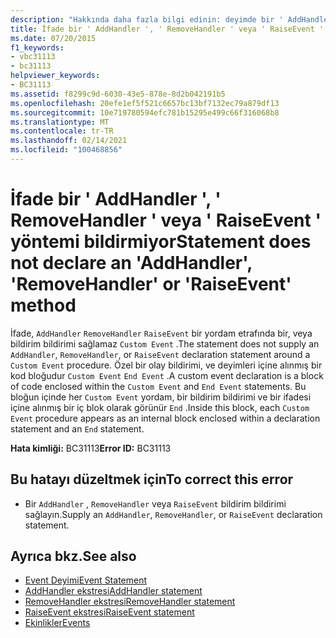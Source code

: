```yaml
---
description: "Hakkında daha fazla bilgi edinin: deyimde bir ' AddHandler ', ' RemoveHandler ' veya ' RaiseEvent ' yöntemi bildirmiyor"
title: İfade bir ' AddHandler ', ' RemoveHandler ' veya ' RaiseEvent ' yöntemi bildirmiyor
ms.date: 07/20/2015
f1_keywords:
- vbc31113
- bc31113
helpviewer_keywords:
- BC31113
ms.assetid: f8299c9d-6030-43e5-878e-8d2b042191b5
ms.openlocfilehash: 20efe1ef5f521c6657bc13bf7132ec79a879df13
ms.sourcegitcommit: 10e719780594efc781b15295e499c66f316068b8
ms.translationtype: MT
ms.contentlocale: tr-TR
ms.lasthandoff: 02/14/2021
ms.locfileid: "100468856"
---
```

# <a name="statement-does-not-declare-an-addhandler-removehandler-or-raiseevent-method"></a><span data-ttu-id="81c06-103">İfade bir ' AddHandler ', ' RemoveHandler ' veya ' RaiseEvent ' yöntemi bildirmiyor</span><span class="sxs-lookup"><span data-stu-id="81c06-103">Statement does not declare an 'AddHandler', 'RemoveHandler' or 'RaiseEvent' method</span></span>

<span data-ttu-id="81c06-104">İfade, `AddHandler` `RemoveHandler` `RaiseEvent` bir yordam etrafında bir, veya bildirim bildirimi sağlamaz `Custom Event` .</span><span class="sxs-lookup"><span data-stu-id="81c06-104">The statement does not supply an `AddHandler`, `RemoveHandler`, or `RaiseEvent` declaration statement around a `Custom Event` procedure.</span></span> <span data-ttu-id="81c06-105">Özel bir olay bildirimi, ve deyimleri içine alınmış bir kod bloğudur `Custom Event` `End Event` .</span><span class="sxs-lookup"><span data-stu-id="81c06-105">A custom event declaration is a block of code enclosed within the `Custom Event` and `End Event` statements.</span></span> <span data-ttu-id="81c06-106">Bu bloğun içinde her `Custom Event` yordam, bir bildirim bildirimi ve bir ifadesi içine alınmış bir iç blok olarak görünür `End` .</span><span class="sxs-lookup"><span data-stu-id="81c06-106">Inside this block, each `Custom Event` procedure appears as an internal block enclosed within a declaration statement and an `End` statement.</span></span>  
  
 <span data-ttu-id="81c06-107">**Hata kimliği:** BC31113</span><span class="sxs-lookup"><span data-stu-id="81c06-107">**Error ID:** BC31113</span></span>  
  
## <a name="to-correct-this-error"></a><span data-ttu-id="81c06-108">Bu hatayı düzeltmek için</span><span class="sxs-lookup"><span data-stu-id="81c06-108">To correct this error</span></span>  
  
- <span data-ttu-id="81c06-109">Bir `AddHandler` , `RemoveHandler` veya `RaiseEvent` bildirim bildirimi sağlayın.</span><span class="sxs-lookup"><span data-stu-id="81c06-109">Supply an `AddHandler`, `RemoveHandler`, or `RaiseEvent` declaration statement.</span></span>  
  
## <a name="see-also"></a><span data-ttu-id="81c06-110">Ayrıca bkz.</span><span class="sxs-lookup"><span data-stu-id="81c06-110">See also</span></span>

- [<span data-ttu-id="81c06-111">Event Deyimi</span><span class="sxs-lookup"><span data-stu-id="81c06-111">Event Statement</span></span>](../language-reference/statements/event-statement.md)
- [<span data-ttu-id="81c06-112">AddHandler ekstresi</span><span class="sxs-lookup"><span data-stu-id="81c06-112">AddHandler statement</span></span>](../language-reference/statements/addhandler-statement.md)
- [<span data-ttu-id="81c06-113">RemoveHandler ekstresi</span><span class="sxs-lookup"><span data-stu-id="81c06-113">RemoveHandler statement</span></span>](../language-reference/statements/removehandler-statement.md)
- [<span data-ttu-id="81c06-114">RaiseEvent ekstresi</span><span class="sxs-lookup"><span data-stu-id="81c06-114">RaiseEvent statement</span></span>](../language-reference/statements/raiseevent-statement.md)
- [<span data-ttu-id="81c06-115">Ekinlikler</span><span class="sxs-lookup"><span data-stu-id="81c06-115">Events</span></span>](../programming-guide/language-features/events/index.md)
